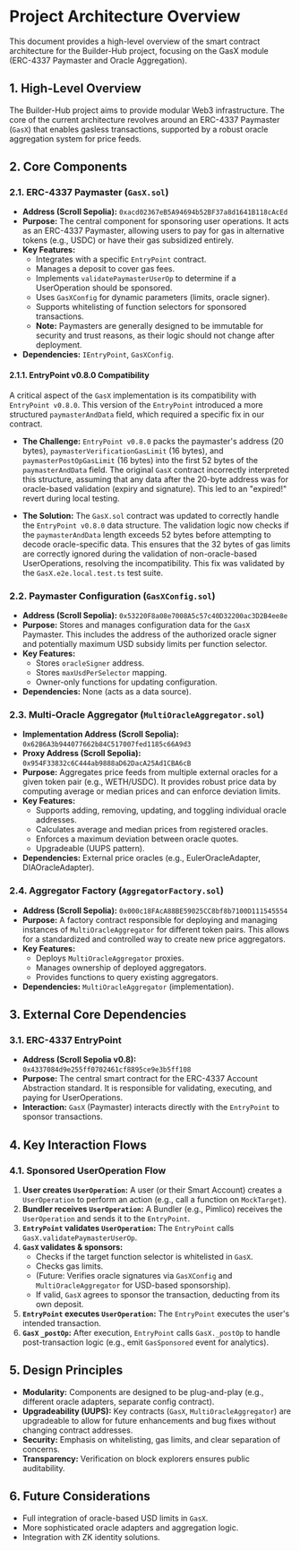 # Project Architecture Overview

This document provides a high-level overview of the smart contract architecture for the Builder-Hub project, focusing on the GasX module (ERC-4337 Paymaster and Oracle Aggregation).

## 1. High-Level Overview

The Builder-Hub project aims to provide modular Web3 infrastructure. The core of the current architecture revolves around an ERC-4337 Paymaster (`GasX`) that enables gasless transactions, supported by a robust oracle aggregation system for price feeds.

## 2. Core Components

### 2.1. ERC-4337 Paymaster (`GasX.sol`)

- **Address (Scroll Sepolia):** `0xacd02367eB5A94694b52BF37a8d1641B118cAcEd`
- **Purpose:** The central component for sponsoring user operations. It acts as an ERC-4337 Paymaster, allowing users to pay for gas in alternative tokens (e.g., USDC) or have their gas subsidized entirely.
- **Key Features:**
  - Integrates with a specific `EntryPoint` contract.
  - Manages a deposit to cover gas fees.
  - Implements `validatePaymasterUserOp` to determine if a UserOperation should be sponsored.
  - Uses `GasXConfig` for dynamic parameters (limits, oracle signer).
  - Supports whitelisting of function selectors for sponsored transactions.
  - **Note:** Paymasters are generally designed to be immutable for security and trust reasons, as their logic should not change after deployment.
- **Dependencies:** `IEntryPoint`, `GasXConfig`.

#### 2.1.1. EntryPoint v0.8.0 Compatibility

A critical aspect of the `GasX` implementation is its compatibility with `EntryPoint v0.8.0`. This version of the `EntryPoint` introduced a more structured `paymasterAndData` field, which required a specific fix in our contract.

- **The Challenge:** `EntryPoint v0.8.0` packs the paymaster's address (20 bytes), `paymasterVerificationGasLimit` (16 bytes), and `paymasterPostOpGasLimit` (16 bytes) into the first 52 bytes of the `paymasterAndData` field. The original `GasX` contract incorrectly interpreted this structure, assuming that any data after the 20-byte address was for oracle-based validation (expiry and signature). This led to an "expired!" revert during local testing.

- **The Solution:** The `GasX.sol` contract was updated to correctly handle the `EntryPoint v0.8.0` data structure. The validation logic now checks if the `paymasterAndData` length exceeds 52 bytes before attempting to decode oracle-specific data. This ensures that the 32 bytes of gas limits are correctly ignored during the validation of non-oracle-based UserOperations, resolving the incompatibility. This fix was validated by the `GasX.e2e.local.test.ts` test suite.

### 2.2. Paymaster Configuration (`GasXConfig.sol`)

- **Address (Scroll Sepolia):** `0x53220F8a08e7008A5c57c40D32200ac3D2B4ee8e`
- **Purpose:** Stores and manages configuration data for the `GasX` Paymaster. This includes the address of the authorized oracle signer and potentially maximum USD subsidy limits per function selector.
- **Key Features:**
  - Stores `oracleSigner` address.
  - Stores `maxUsdPerSelector` mapping.
  - Owner-only functions for updating configuration.
- **Dependencies:** None (acts as a data source).

### 2.3. Multi-Oracle Aggregator (`MultiOracleAggregator.sol`)

- **Implementation Address (Scroll Sepolia):** `0x62B6A3b944077662b84C517007fed1185c66A9d3`
- **Proxy Address (Scroll Sepolia):** `0x954F33832c6C444ab9888aD62DacA25Ad1CBA6cB`
- **Purpose:** Aggregates price feeds from multiple external oracles for a given token pair (e.g., WETH/USDC). It provides robust price data by computing average or median prices and can enforce deviation limits.
- **Key Features:**
  - Supports adding, removing, updating, and toggling individual oracle addresses.
  - Calculates average and median prices from registered oracles.
  - Enforces a maximum deviation between oracle quotes.
  - Upgradeable (UUPS pattern).
- **Dependencies:** External price oracles (e.g., EulerOracleAdapter, DIAOracleAdapter).

### 2.4. Aggregator Factory (`AggregatorFactory.sol`)

- **Address (Scroll Sepolia):** `0x000c18FAcA88BE59025CC8bf8b7100D111545554`
- **Purpose:** A factory contract responsible for deploying and managing instances of `MultiOracleAggregator` for different token pairs. This allows for a standardized and controlled way to create new price aggregators.
- **Key Features:**
  - Deploys `MultiOracleAggregator` proxies.
  - Manages ownership of deployed aggregators.
  - Provides functions to query existing aggregators.
- **Dependencies:** `MultiOracleAggregator` (implementation).

## 3. External Core Dependencies

### 3.1. ERC-4337 EntryPoint

- **Address (Scroll Sepolia v0.8):** `0x4337084d9e255ff0702461cf8895ce9e3b5ff108`
- **Purpose:** The central smart contract for the ERC-4337 Account Abstraction standard. It is responsible for validating, executing, and paying for UserOperations.
- **Interaction:** `GasX` (Paymaster) interacts directly with the `EntryPoint` to sponsor transactions.

## 4. Key Interaction Flows

### 4.1. Sponsored UserOperation Flow

1. **User creates `UserOperation`:** A user (or their Smart Account) creates a `UserOperation` to perform an action (e.g., call a function on `MockTarget`).
2. **Bundler receives `UserOperation`:** A Bundler (e.g., Pimlico) receives the `UserOperation` and sends it to the `EntryPoint`.
3. **`EntryPoint` validates `UserOperation`:** The `EntryPoint` calls `GasX.validatePaymasterUserOp`.
4. **`GasX` validates & sponsors:**
   - Checks if the target function selector is whitelisted in `GasX`.
   - Checks gas limits.
   - (Future: Verifies oracle signatures via `GasXConfig` and `MultiOracleAggregator` for USD-based sponsorship).
   - If valid, `GasX` agrees to sponsor the transaction, deducting from its own deposit.
5. **`EntryPoint` executes `UserOperation`:** The `EntryPoint` executes the user's intended transaction.
6. **`GasX` `_postOp`:** After execution, `EntryPoint` calls `GasX._postOp` to handle post-transaction logic (e.g., emit `GasSponsored` event for analytics).

## 5. Design Principles

- **Modularity:** Components are designed to be plug-and-play (e.g., different oracle adapters, separate config contract).
- **Upgradeability (UUPS):** Key contracts (`GasX`, `MultiOracleAggregator`) are upgradeable to allow for future enhancements and bug fixes without changing contract addresses.
- **Security:** Emphasis on whitelisting, gas limits, and clear separation of concerns.
- **Transparency:** Verification on block explorers ensures public auditability.

## 6. Future Considerations

- Full integration of oracle-based USD limits in `GasX`.
- More sophisticated oracle adapters and aggregation logic.
- Integration with ZK identity solutions.
